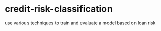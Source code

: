 # credit-risk-classification
use various techniques to train and evaluate a model based on loan risk
